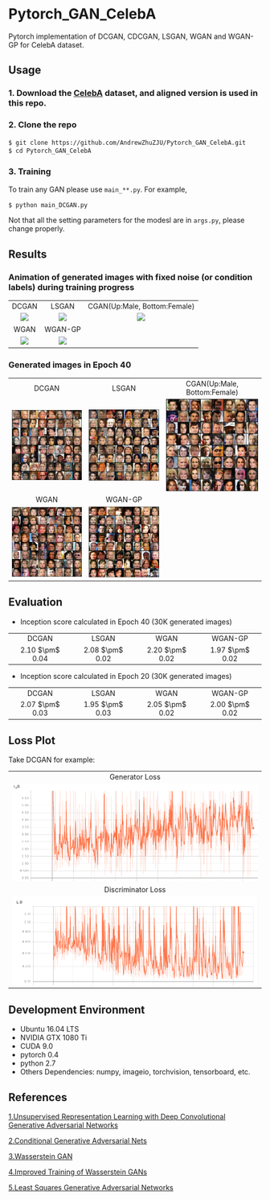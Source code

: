 # Pytorch_GAN_CelebA
Pytorch implementation of DCGAN, CDCGAN, LSGAN, WGAN and WGAN-GP for CelebA dataset.

## Usage
### 1. Download the [CelebA](http://mmlab.ie.cuhk.edu.hk/projects/CelebA.html) dataset, and aligned version is used in this repo.
### 2. Clone the repo
```bash
$ git clone https://github.com/AndrewZhuZJU/Pytorch_GAN_CelebA.git
$ cd Pytorch_GAN_CelebA
```
### 3. Training
To train any GAN please use `main_**.py`. For example, 
```bash
$ python main_DCGAN.py
```
Not that all the setting parameters for the modesl are in `args.py`, please change properly.

## Results
### Animation of generated images with fixed noise (or condition labels) during training progress

<table align='center'>
	<tr align='center'>
		<td> DCGAN </td>
		<td> LSGAN </td>
		<td> CGAN(Up:Male, Bottom:Female) </td>
	</tr>
	<tr align='center'>
		<td><img src='Images/dcgan_animation.gif'></td>
		<td><img src='Images/lsgan_animation.gif'></td>
		<td><img src='Images/cgan_animation.gif'></td>
	</tr>
	<tr align='center'>
		<td> WGAN </td>
		<td> WGAN-GP </td>
	</tr>
	<tr align='center'>
		<td><img src='Images/wgan_animation.gif'></td>
		<td><img src='Images/wgan-gp_animation.gif'></td>
	</tr>
</table>

### Generated images in Epoch 40
<table align='center'>
	<tr align=center>
		<td> DCGAN </td>
		<td> LSGAN </td>
		<td> CGAN(Up:Male, Bottom:Female) </td>
	</tr>
	<tr align='center'>
		<td><img src='Images/dcgan_epoch40.png'></td>
		<td><img src='Images/lsgan_epoch40.png'></td>
		<td><img src='Images/cgan_epoch40.png'></td>
	</tr>
	<tr align=center>
		<td> WGAN </td>
		<td> WGAN-GP </td>
	</tr>
	<tr align='center'>
		<td><img src='Images/wgan_epoch40.png'></td>
		<td><img src='Images/wgan-gp_epoch40.png'></td>
	</tr>
</table>

## Evaluation
* Inception score calculated in Epoch 40 (30K generated images)
<table align='center'>
	<tr align=center>
		<td> DCGAN </td>
		<td> LSGAN </td>
		<td> WGAN </td>
		<td> WGAN-GP </td>
	</tr>
	<tr align='center'>
		<td>2.10 $\pm$ 0.04</td>
		<td>2.08 $\pm$ 0.02</td>
		<td>2.20 $\pm$ 0.02</td>
		<td>1.97 $\pm$ 0.02</td>
	</tr>
</table>

* Inception score calculated in Epoch 20 (30K generated images)
<table align='center'>
	<tr align=center>
		<td> DCGAN </td>
		<td> LSGAN </td>
		<td> WGAN </td>
		<td> WGAN-GP </td>
	</tr>
	<tr align='center'>
		<td> 2.07 $\pm$ 0.03</td>
		<td> 1.95 $\pm$ 0.03</td>
		<td> 2.05 $\pm$ 0.02</td>
		<td> 2.00 $\pm$ 0.02</td>
	</tr>
</table>

## Loss Plot
Take DCGAN  for example:
<table align='center'>
	<tr align=center>
		<td> Generator Loss </td>
	</tr>
	<tr align='center'>
		<td><img src='Loss/dcgan_g.png'></td>
	</tr>
	<tr align=center>
		<td> Discriminator Loss </td>
	</tr>
	<tr align='center'>
		<td><img src='Loss/dcgan_d.png'></td>
	</tr>
</table>


## Development Environment
* Ubuntu 16.04 LTS
* NVIDIA GTX 1080 Ti
* CUDA 9.0
* pytorch 0.4
* python 2.7
* Others Dependencies: numpy, imageio, torchvision, tensorboard, etc.

## References
[1.Unsupervised Representation Learning with Deep Convolutional Generative Adversarial Networks](https://arxiv.org/abs/1511.06434)

[2.Conditional Generative Adversarial Nets](https://arxiv.org/abs/1411.1784)

[3.Wasserstein GAN](https://arxiv.org/abs/1701.07875) 

[4.Improved Training of Wasserstein GANs](https://arxiv.org/abs/1704.00028) 

[5.Least Squares Generative Adversarial Networks](https://arxiv.org/abs/1611.04076)
